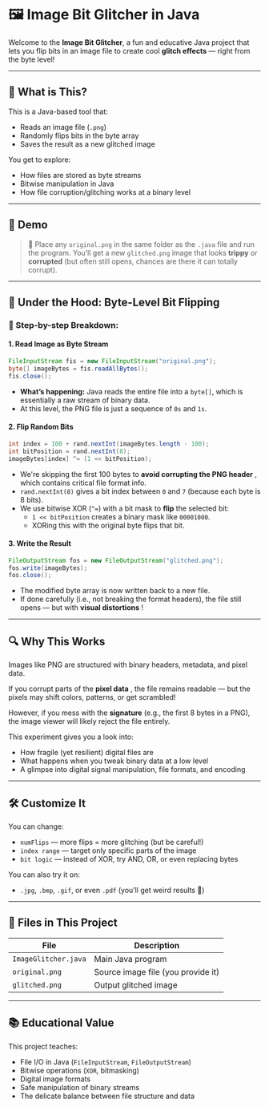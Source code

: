 # 🖼️ Image Bit Glitcher in Java

Welcome to the **Image Bit Glitcher**, a fun and educative Java project that lets you flip bits in an image file to create cool **glitch effects** — right from the byte level!

---

## 🚀 What is This?

This is a Java-based tool that:

- Reads an image file (`.png`)
- Randomly flips bits in the byte array
- Saves the result as a new glitched image

You get to explore:

- How files are stored as byte streams
- Bitwise manipulation in Java
- How file corruption/glitching works at a binary level

---

## 📸 Demo

> 🎯 Place any `original.png` in the same folder as the `.java` file and run the program.
> You’ll get a new `glitched.png` image that looks **trippy** or **corrupted** (but often still opens, chances are there it can totally corrupt).

---

## 🧠 Under the Hood: Byte-Level Bit Flipping

### 🧵 Step-by-step Breakdown:

#### 1. **Read Image as Byte Stream**

```java
FileInputStream fis = new FileInputStream("original.png");
byte[] imageBytes = fis.readAllBytes();
fis.close();
```

* **What’s happening:** Java reads the entire file into a `byte[]`, which is essentially a raw stream of binary data.
* At this level, the PNG file is just a sequence of `0s` and `1s`.

#### 2. **Flip Random Bits**

```java
int index = 100 + rand.nextInt(imageBytes.length - 100);
int bitPosition = rand.nextInt(8);
imageBytes[index] ^= (1 << bitPosition);
```

* We're skipping the first 100 bytes to  **avoid corrupting the PNG header** , which contains critical file format info.
* `rand.nextInt(8)` gives a bit index between `0` and `7` (because each byte is 8 bits).
* We use bitwise XOR (`^=`) with a bit mask to **flip** the selected bit:
  * `1 << bitPosition` creates a binary mask like `00001000`.
  * XORing this with the original byte flips that bit.

#### 3. **Write the Result**

```java
FileOutputStream fos = new FileOutputStream("glitched.png");
fos.write(imageBytes);
fos.close();
```

* The modified byte array is now written back to a new file.
* If done carefully (i.e., not breaking the format headers), the file still opens — but with  **visual distortions** !

---

## 🔍 Why This Works

Images like PNG are structured with binary headers, metadata, and pixel data.

If you corrupt parts of the  **pixel data** , the file remains readable — but the pixels may shift colors, patterns, or get scrambled!

However, if you mess with the **signature** (e.g., the first 8 bytes in a PNG), the image viewer will likely reject the file entirely.

This experiment gives you a look into:

* How fragile (yet resilient) digital files are
* What happens when you tweak binary data at a low level
* A glimpse into digital signal manipulation, file formats, and encoding

---

## 🛠️ Customize It

You can change:

* `numFlips` — more flips = more glitching (but be careful!)
* `index range` — target only specific parts of the image
* `bit logic` — instead of XOR, try AND, OR, or even replacing bytes

You can also try it on:

* `.jpg`, `.bmp`, `.gif`, or even `.pdf` (you’ll get weird results 👀)

---

## 📁 Files in This Project

| File                   | Description                        |
| ---------------------- | ---------------------------------- |
| `ImageGlitcher.java` | Main Java program                  |
| `original.png`       | Source image file (you provide it) |
| `glitched.png`       | Output glitched image              |

---

## 📚 Educational Value

This project teaches:

* File I/O in Java (`FileInputStream`, `FileOutputStream`)
* Bitwise operations (`XOR`, bitmasking)
* Digital image formats
* Safe manipulation of binary streams
* The delicate balance between file structure and data
